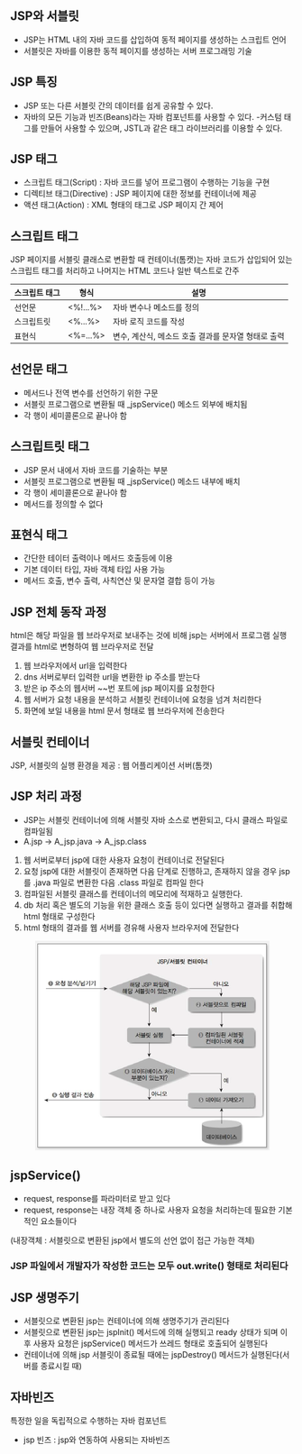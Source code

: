 ## JSP와 서블릿

- JSP는 HTML 내의 자바 코드를 삽입하여 동적 페이지를 생성하는 스크립트 언어
- 서블릿은 자바를 이용한 동적 페이지를 생성하는 서버 프로그래밍 기술

## JSP 특징

- JSP 또는 다른 서블릿 간의 데이터를 쉽게 공유할 수 있다.
- 자바의 모든 기능과 빈즈(Beans)라는 자바 컴포넌트를 사용할 수 있다. -커스텀 태그를 만들어 사용할 수 있으며, JSTL과 같은 태그 라이브러리를 이용할 수 있다.

## JSP 태그

- 스크립트 태그(Script) : 자바 코드를 넣어 프로그램이 수행하는 기능을 구현
- 디렉티브 태그(Directive) : JSP 페이지에 대한 정보를 컨테이너에 제공
- 액션 태그(Action) : XML 형태의 태그로 JSP 페이지 간 제어

## 스크립트 태그

JSP 페이지를 서블릿 클래스로 변환할 때 컨테이너(톰캣)는 자바 코드가 삽입되어 있는 스크립트 태그를 처리하고 나머지는 HTML 코드나 일반 텍스트로 간주

| 스크립트 태그 | 형식     | 설명                                                |
| ------------- | -------- | --------------------------------------------------- |
| 선언문        | <%!...%> | 자바 변수나 메소드를 정의                           |
| 스크립트릿    | <%...%>  | 자바 로직 코드를 작성                               |
| 표현식        | <%=...%> | 변수, 계산식, 메소드 호출 결과를 문자열 형태로 출력 |

## 선언문 태그

- 메서드나 전역 변수를 선언하기 위한 구문
- 서블릿 프로그램으로 변환될 때 \_jspService() 메소드 외부에 배치됨
- 각 행이 세미콜론으로 끝나야 함

## 스크립트릿 태그

- JSP 문서 내에서 자바 코드를 기술하는 부분
- 서블릿 프로그램으로 변환될 때 \_jspService() 메소드 내부에 배치
- 각 행이 세미콜론으로 끝나야 함
- 메서드를 정의할 수 없다

## 표현식 태그

- 간단한 테이터 출력이나 메서드 호출등에 이용
- 기본 데이터 타입, 자바 객체 타입 사용 가능
- 메서드 호출, 변수 출력, 사칙연산 및 문자열 결합 등이 가능

## JSP 전체 동작 과정

html은 해당 파일을 웹 브라우저로 보내주는 것에 비해 jsp는 서버에서 프로그램 실행 결과를 html로 변형하여 웹 브라우저로 전달

1. 웹 브라우저에서 url을 입력한다
2. dns 서버로부터 입력한 url을 변환한 ip 주소를 받는다
3. 받은 ip 주소의 웹서버 ~~번 포트에 jsp 페이지를 요청한다
4. 웹 서버가 요청 내용을 분석하고 서블릿 컨테이너에 요청을 넘겨 처리한다
5. 화면에 보일 내용을 html 문서 형태로 웹 브라우저에 전송한다

## 서블릿 컨테이너

JSP, 서블릿의 실행 환경을 제공 : 웹 어플리케이션 서버(톰캣)

## JSP 처리 과정

- JSP는 서블릿 컨테이너에 의해 서블릿 자바 소스로 변환되고, 다시 클래스 파일로 컴파일됨
- A.jsp -> A_jsp.java -> A_jsp.class

1. 웹 서버로부터 jsp에 대한 사용자 요청이 컨테이너로 전달된다
2. 요청 jsp에 대한 서블릿이 존재하면 다음 단계로 진행하고, 존재하지 않을 경우 jsp를 .java 파일로 변환한 다음 .class 파일로 컴파일 한다
3. 컴파일된 서블릿 클래스를 컨테이너의 메모리에 적재하고 실행한다.
4. db 처리 혹은 별도의 기능을 위한 클래스 호출 등이 있다면 실행하고 결과를 취합해 html 형태로 구성한다
5. html 형태의 결과를 웹 서버를 경유해 사용자 브라우저에 전달한다

<div align=center>

![jsp](./03.PNG)

</div>

## jspService()

- request, response를 파라미터로 받고 있다
- request, response는 내장 객체 중 하나로 사용자 요청을 처리하는데 필요한 기본적인 요소들이다

(내장객체 : 서블릿으로 변환된 jsp에서 별도의 선언 없이 접근 가능한 객체)

### JSP 파일에서 개발자가 작성한 코드는 모두 out.write() 형태로 처리된다

## JSP 생명주기

- 서블릿으로 변환된 jsp는 컨테이너에 의해 생명주기가 관리된다
- 서블릿으로 변환된 jsp는 jspInit() 메서드에 의해 실행되고 ready 상태가 되며 이후 사용자 요청은 jspService() 메서드가 쓰레드 형태로 호출되어 실행된다
- 컨테이너에 의해 jsp 서블릿이 종료될 때에는 jspDestroy() 메서드가 실행된다(서버를 종료시킬 때)

## 자바빈즈

특정한 일을 독립적으로 수행하는 자바 컴포넌트

- jsp 빈즈 : jsp와 연동하여 사용되는 자바빈즈

